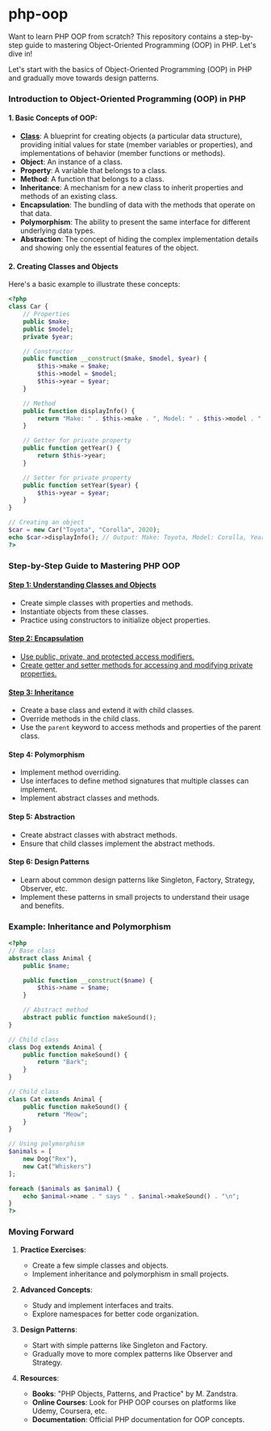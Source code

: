 # php-oop

Want to learn PHP OOP from scratch? This repository contains a step-by-step guide to mastering Object-Oriented Programming (OOP) in PHP. Let's dive in!

Let's start with the basics of Object-Oriented Programming (OOP) in PHP and gradually move towards design patterns.

### Introduction to Object-Oriented Programming (OOP) in PHP

#### 1. Basic Concepts of OOP:
- **[Class](classes.md)**: A blueprint for creating objects (a particular data structure), providing initial values for state (member variables or properties), and implementations of behavior (member functions or methods).
- **Object**: An instance of a class.
- **Property**: A variable that belongs to a class.
- **Method**: A function that belongs to a class.
- **Inheritance**: A mechanism for a new class to inherit properties and methods of an existing class.
- **Encapsulation**: The bundling of data with the methods that operate on that data.
- **Polymorphism**: The ability to present the same interface for different underlying data types.
- **Abstraction**: The concept of hiding the complex implementation details and showing only the essential features of the object.

#### 2. Creating Classes and Objects

Here's a basic example to illustrate these concepts:

```php
<?php
class Car {
    // Properties
    public $make;
    public $model;
    private $year;

    // Constructor
    public function __construct($make, $model, $year) {
        $this->make = $make;
        $this->model = $model;
        $this->year = $year;
    }

    // Method
    public function displayInfo() {
        return "Make: " . $this->make . ", Model: " . $this->model . ", Year: " . $this->year;
    }

    // Getter for private property
    public function getYear() {
        return $this->year;
    }

    // Setter for private property
    public function setYear($year) {
        $this->year = $year;
    }
}

// Creating an object
$car = new Car("Toyota", "Corolla", 2020);
echo $car->displayInfo(); // Output: Make: Toyota, Model: Corolla, Year: 2020
?>
```

### Step-by-Step Guide to Mastering PHP OOP

#### [Step 1: Understanding Classes and Objects](classes.md)
- Create simple classes with properties and methods.
- Instantiate objects from these classes.
- Practice using constructors to initialize object properties.

#### [Step 2: Encapsulation](encapsulation.md)
- [Use public, private, and protected access modifiers.](encapsulation.md#example-1-using-public-private-and-protected-access-modifiers)
- [Create getter and setter methods for accessing and modifying private properties.](encapsulation.md#encapsulation-with-getter-and-setter-methods)

#### [Step 3: Inheritance](inheritance.md)
- Create a base class and extend it with child classes.
- Override methods in the child class.
- Use the `parent` keyword to access methods and properties of the parent class.

#### Step 4: Polymorphism
- Implement method overriding.
- Use interfaces to define method signatures that multiple classes can implement.
- Implement abstract classes and methods.

#### Step 5: Abstraction
- Create abstract classes with abstract methods.
- Ensure that child classes implement the abstract methods.

#### Step 6: Design Patterns
- Learn about common design patterns like Singleton, Factory, Strategy, Observer, etc.
- Implement these patterns in small projects to understand their usage and benefits.

### Example: Inheritance and Polymorphism

```php
<?php
// Base class
abstract class Animal {
    public $name;

    public function __construct($name) {
        $this->name = $name;
    }

    // Abstract method
    abstract public function makeSound();
}

// Child class
class Dog extends Animal {
    public function makeSound() {
        return "Bark";
    }
}

// Child class
class Cat extends Animal {
    public function makeSound() {
        return "Meow";
    }
}

// Using polymorphism
$animals = [
    new Dog("Rex"),
    new Cat("Whiskers")
];

foreach ($animals as $animal) {
    echo $animal->name . " says " . $animal->makeSound() . "\n";
}
?>
```

### Moving Forward

1. **Practice Exercises**:
    - Create a few simple classes and objects.
    - Implement inheritance and polymorphism in small projects.

2. **Advanced Concepts**:
    - Study and implement interfaces and traits.
    - Explore namespaces for better code organization.

3. **Design Patterns**:
    - Start with simple patterns like Singleton and Factory.
    - Gradually move to more complex patterns like Observer and Strategy.

4. **Resources**:
    - **Books**: "PHP Objects, Patterns, and Practice" by M. Zandstra.
    - **Online Courses**: Look for PHP OOP courses on platforms like Udemy, Coursera, etc.
    - **Documentation**: Official PHP documentation for OOP concepts.


